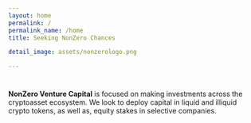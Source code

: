 ```yaml
---
layout: home
permalink: /
permalink_name: /home
title: Seeking NonZero Chances

detail_image: assets/nonzerologo.png

---
```


# 

**NonZero Venture Capital** is focused on making investments across the cryptoasset ecosystem. We look to deploy capital in liquid and illiquid crypto tokens, as well as, equity stakes in selective companies.

